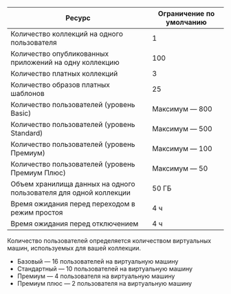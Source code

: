 
| Ресурс | Ограничение по умолчанию |
| --- | --- |
| Количество коллекций на одного пользователя |1 |
| Количество опубликованных приложений на одну коллекцию |100 |
| Количество платных коллекций |3 |
| Количество образов платных шаблонов |25 |
| Количество пользователей (уровень Basic) |Максимум — 800 |
| Количество пользователей (уровень Standard) |Максимум — 500 |
| Количество пользователей (уровень Премиум) |Максимум — 100 |
| Количество пользователей (уровень Премиум Плюс) |Максимум — 50 |
| Объем хранилища данных на одного пользователя для одной коллекции |50 ГБ |
| Время ожидания перед переходом в режим простоя |4 ч |
| Время ожидания перед отключением |4 ч |

Количество пользователей определяется количеством виртуальных машин, используемых для вашей коллекции.

* Базовый — 16 пользователей на виртуальную машину
* Стандартный — 10 пользователей на виртуальную машину
* Премиум — 4 пользователя на виртуальную машину
* Премиум плюс — 2 пользователя на виртуальную машину

